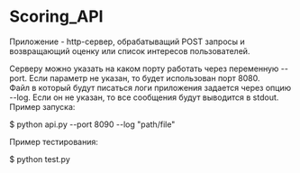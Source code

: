 # Scoring_API

Приложение - http-сервер, обрабатыващий POST запросы и возвращающий оценку или список интересов пользователей.

Серверу можно указать на каком порту работать через переменную --port. Если параметр не указан, то будет использован порт 8080.  
Файл в который будут писаться логи приложения задается через опцию --log. Если он не указан, то все сообщения будут выводится в stdout. 
Пример запуска:

$ python api.py --port 8090 --log "path/file"

Пример тестирования:

$ python test.py
